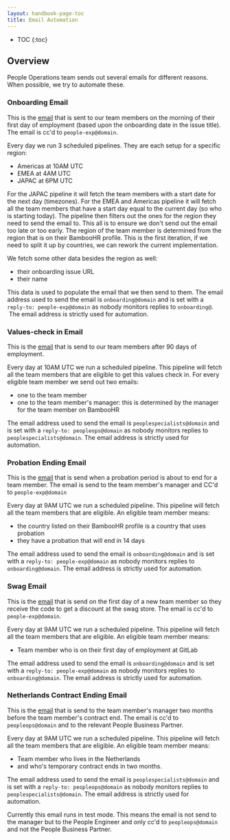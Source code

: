 ```yaml
---
layout: handbook-page-toc
title: Email Automation
---
```

- TOC
{:toc}

## Overview

People Operations team sends out several emails for different reasons. When possible, we try to automate these.

### Onboarding Email

This is the [email](https://gitlab.com/gitlab-com/people-group/employment-templates/-/blob/master/.gitlab/email_templates/onboarding_email.md) that is sent to our team members on the morning of their first day of employment (based upon the onboarding date in the issue title). The email is cc'd to `people-exp@domain`.

Every day we run 3 scheduled pipelines. They are each setup for a specific region:

- Americas at 10AM UTC
- EMEA at 4AM UTC
- JAPAC at 6PM UTC

For the JAPAC pipeline it will fetch the team members with a start date for the next day (timezones).
For the EMEA and Americas pipeline it will fetch all the team members that have a start day equal
to the current day (so who is starting today). The pipeline then filters out the ones for the region
they need to send the email to. This all is to ensure we don't send out the email too late or too early.
The region of the team member is determined from the region that is on their BambooHR profile. This is the
first iteration, if we need to split it up by countries, we can rework the current implementation.

We fetch some other data besides the region as well:

- their onboarding issue URL
- their name

This data is used to populate the email that we then send to them. The email address used to send the email is `onboarding@domain` and is set with a `reply-to: people-exp@domain` as nobody monitors replies to `onboarding@`.  The email address is strictly used for automation.

### Values-check in Email

This is the [email](/handbook/people-group/values-check-in/) that is send to our team members after 90 days of employment.

Every day at 10AM UTC we run a scheduled pipeline. This pipeline will fetch all the team members that are eligible to get this values check in.
For every eligible team member we send out two emails:

- one to the team member
- one to the team member's manager: this is determined by the manager for the team member on BambooHR

The email address used to send the email is `peoplespecialists@domain` and is set with a `reply-to: peopleops@domain` as nobody monitors replies to `peoplespecialists@domain`. The email address is strictly used for automation.

### Probation Ending Email

This is the [email](https://gitlab.com/gitlab-com/people-group/General/-/blob/master/.gitlab/email_templates/probation_ending_manager.md)
that is send when a probation period is about to end for a team member. The email is send to the team member's manager and CC'd to `people-exp@domain`

Every day at 9AM UTC we run a scheduled pipeline. This pipeline will fetch all the team members that are eligible. An eligible team
member means:

- the country listed on their BambooHR profile is a country that uses probation
- they have a probation that will end in 14 days

The email address used to send the email is `onboarding@domain` and is set with a `reply-to: people-exp@domain` as nobody
monitors replies to `onboarding@domain`. The email address is strictly used for automation.

### Swag Email

This is the [email](https://gitlab.com/gitlab-com/people-group/employment-templates/-/blob/master/email_templates/swag_email.md) that is send on the first day of a new team member so they receive the code to get a discount at the swag store. The email is cc'd to `people-exp@domain`.

Every day at 9AM UTC we run a scheduled pipeline. This pipeline will fetch all the team members that are eligible. An eligible team
member means:

- Team member who is on their first day of employment at GitLab

The email address used to send the email is `onboarding@domain` and is set with a `reply-to: people-exp@domain` as nobody
monitors replies to `onboarding@domain`. The email address is strictly used for automation.

### Netherlands Contract Ending Email

This is the [email](https://gitlab.com/gitlab-com/people-group/General/-/blob/master/.gitlab/email_templates/netherlands_temp_contract_renewal.md) that is send to the team member's manager two months before the team member's contract end. The email is cc'd to `peopleops@domain` and to the relevant People Business Partner.

Every day at 9AM UTC we run a scheduled pipeline. This pipeline will fetch all the team members that are eligible. An eligible team
member means:

- Team member who lives in the Netherlands
- and who's temporary contract ends in two months.

The email address used to send the email is `peoplespecialists@domain` and is set with a `reply-to: peopleops@domain` as nobody monitors replies to `peoplespecialists@domain`. The email address is strictly used for automation.

Currently this email runs in test mode. This means the email is not send to the manager but to the People Engineer and only cc'd to `peopleops@domain` and not the People Business Partner.
